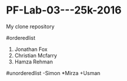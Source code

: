 # PF-Lab-03---25k-2016
My clone repository

#orderedlist
1. Jonathan Fox
2. Christian Mcfarry
3. Hamza Rehman

#unorderedlist
-Simon
 *Mirza
  +Usman
